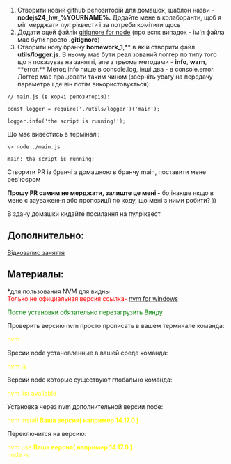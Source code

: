 ﻿1. Створити новий github репозиторій для домашок, шаблон назви - **nodejs24_hw\_%YOURNAME%.** Додайте мене в колаборанти, щоб я міг мерджати пул ріквести і за потреби комітити щось
2. Додати оцей файлік [gitignore for node](https://github.com/github/gitignore/blob/main/Node.gitignore) (про всяк випадок - ім'я файла має бути просто **.gitignore**)
3. Створити нову бранчу **homework_1**,** в якій створити файл **utils/logger.js**. В ньому має бути реалізований логгер по типу того що я показував на занятті, але з трьома методами - **info**, **warn**, **error.\*\* Метод info пише в console.log, інші два - в console.error. Логгер має працювати таким чином (зверніть увагу на передачу параметра і де він потім використовується):

```
// main.js (в корні репозиторія):

const logger = require('./utils/logger')('main');

logger.info('the script is running!');
```

Що має вивестись в терміналі:

```
\> node ./main.js

main: the script is running!
```

Створити PR із бранчі з домашкою в бранчу main, поставити мене рев'юєром

**Прошу PR самим не мерджати, залиште це мені -** бо інакше якщо в мене є зауваження або пропозиції по коду, що мені з ними робити? ))

В здачу домашки кидайте посилання на пулріквест

<h2>Дополнительно:</h2>

[Відкозапис заняття](https://www.youtube.com/watch?v=_HgLSIrAwjc&ab_channel=UNIT1)

<h2>Материалы:</h2>

\*для пользования NVM для видны </br>
<span style="color:red">Только не официальная версия ссылка-</span>
[nvm for windows](https://github.com/coreybutler/nvm-windows/releases)

<div style="color:green">После установки обязательно перезагрузить Винду</div>

Проверить версию nvm просто прописать в вашем терминале команда: <div style="color:yellow">nvm</div>

Вресии node установленные в вашей среде команда: <div style="color:yellow">nvm ls</div>

Версии node которые существуют глобально команда: <div style="color:yellow">nvm list available</div>

Установка через nvm дополнительной версии node: <div style="color:yellow">nvm install **Ваша версия( например 14.17.0 )**</div>

Переключится на версию: <div style="color:yellow">nvm use **Ваша версия( например 14.17.0 )**</br>node -v</div>
